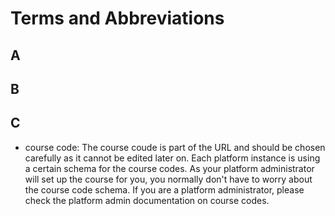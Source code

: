# Terms and Abbreviations
## A

## B

## C
- course code: The course coude is part of the URL and should be chosen carefully as it cannot be edited later on. Each platform instance is using a certain schema for the course codes. As your platform administrator will set up the course for you, you normally don't have to worry about the course code schema. If you are a platform administrator, please check the platform admin documentation on course codes. 
